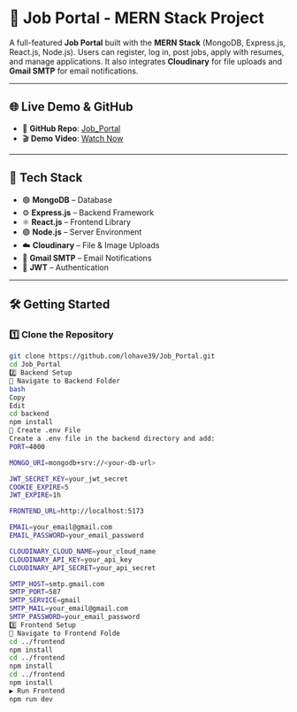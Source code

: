 # 🚀 Job Portal - MERN Stack Project

A full-featured **Job Portal** built with the **MERN Stack** (MongoDB, Express.js, React.js, Node.js). Users can register, log in, post jobs, apply with resumes, and manage applications. It also integrates **Cloudinary** for file uploads and **Gmail SMTP** for email notifications.

---

## 🌐 Live Demo & GitHub

- 🔗 **GitHub Repo**: [Job_Portal](https://github.com/lohave39/Job_Portal)
- 🎬 **Demo Video**: [Watch Now](https://drive.google.com/file/d/1Hcebo81e-JDOL6bP0WMjNtwE1GEAX-DZ/view?usp=sharing)

---

## 🧰 Tech Stack

- 🟢 **MongoDB** – Database
- ⚙️ **Express.js** – Backend Framework
- ⚛️ **React.js** – Frontend Library
- 🟣 **Node.js** – Server Environment
- ☁️ **Cloudinary** – File & Image Uploads
- 📩 **Gmail SMTP** – Email Notifications
- 🔐 **JWT** – Authentication

---

## 🛠️ Getting Started

### 1️⃣ Clone the Repository

```bash
git clone https://github.com/lohave39/Job_Portal.git
cd Job_Portal
2️⃣ Backend Setup
📂 Navigate to Backend Folder
bash
Copy
Edit
cd backend
npm install
🔐 Create .env File
Create a .env file in the backend directory and add:
PORT=4000

MONGO_URI=mongodb+srv://<your-db-url>

JWT_SECRET_KEY=your_jwt_secret
COOKIE_EXPIRE=5
JWT_EXPIRE=1h

FRONTEND_URL=http://localhost:5173

EMAIL=your_email@gmail.com
EMAIL_PASSWORD=your_email_password

CLOUDINARY_CLOUD_NAME=your_cloud_name
CLOUDINARY_API_KEY=your_api_key
CLOUDINARY_API_SECRET=your_api_secret

SMTP_HOST=smtp.gmail.com
SMTP_PORT=587
SMTP_SERVICE=gmail
SMTP_MAIL=your_email@gmail.com
SMTP_PASSWORD=your_email_password
3️⃣ Frontend Setup
📂 Navigate to Frontend Folde
cd ../frontend
npm install
cd ../frontend
npm install
cd ../frontend
npm install
▶️ Run Frontend
npm run dev
